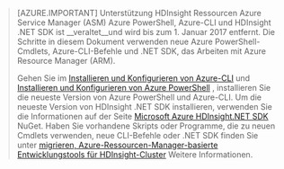 > [AZURE.IMPORTANT] Unterstützung HDInsight Ressourcen Azure Service Manager (ASM) Azure PowerShell, Azure-CLI und HDInsight .NET SDK ist __veraltet__und wird bis zum 1. Januar 2017 entfernt. Die Schritte in diesem Dokument verwenden neue Azure PowerShell-Cmdlets, Azure-CLI-Befehle und .NET SDK, das Arbeiten mit Azure Resource Manager (ARM).
>
> Gehen Sie im [Installieren und Konfigurieren von Azure-CLI](../articles/xplat-cli-install.md) und [Installieren und Konfigurieren von Azure PowerShell](../articles/powershell-install-configure.md) , installieren Sie die neueste Version von Azure PowerShell und Azure-CLI. Um die neueste Version von HDInsight .NET SDK installieren, verwenden Sie die Informationen auf der Seite [Microsoft Azure HDInsight.NET SDK](https://www.nuget.org/packages/Microsoft.WindowsAzure.Management.HDInsight/) NuGet. Haben Sie vorhandene Skripts oder Programme, die zu neuen Cmdlets verwenden, neue CLI-Befehle oder .NET SDK finden Sie unter [migrieren, Azure-Ressourcen-Manager-basierte Entwicklungstools für HDInsight-Cluster](../articles/hdinsight/hdinsight-hadoop-development-using-azure-resource-manager.md) Weitere Informationen.

